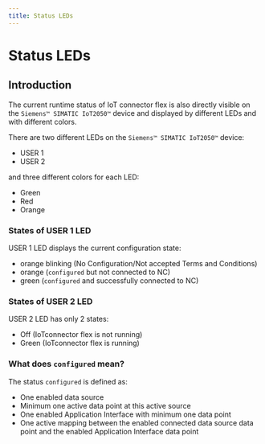 ```yaml
---
title: Status LEDs
---
```


# Status LEDs

## Introduction

The current runtime status of IoT connector flex is also directly visible on the `Siemens™ SIMATIC IoT2050™` device and displayed by different LEDs and with different colors.

There are two different LEDs on the `Siemens™ SIMATIC IoT2050™` device:

- USER 1
- USER 2

and three different colors for each LED:

- Green
- Red
- Orange

### States of USER 1 LED

USER 1 LED displays the current configuration state:

- orange blinking (No Configuration/Not accepted Terms and Conditions)
- orange (`configured` but not connected to NC)
- green (`configured` and successfully connected to NC)

### States of USER 2 LED

USER 2 LED has only 2 states:

- Off (IoTconnector flex is not running)
- Green (IoTconnector flex is running)

### What does `configured` mean?

The status `configured` is defined as:

- One enabled data source
- Minimum one active data point at this active source
- One enabled Application Interface with minimum one data point
- One active mapping between the enabled connected data source data point and the enabled Application Interface data point
